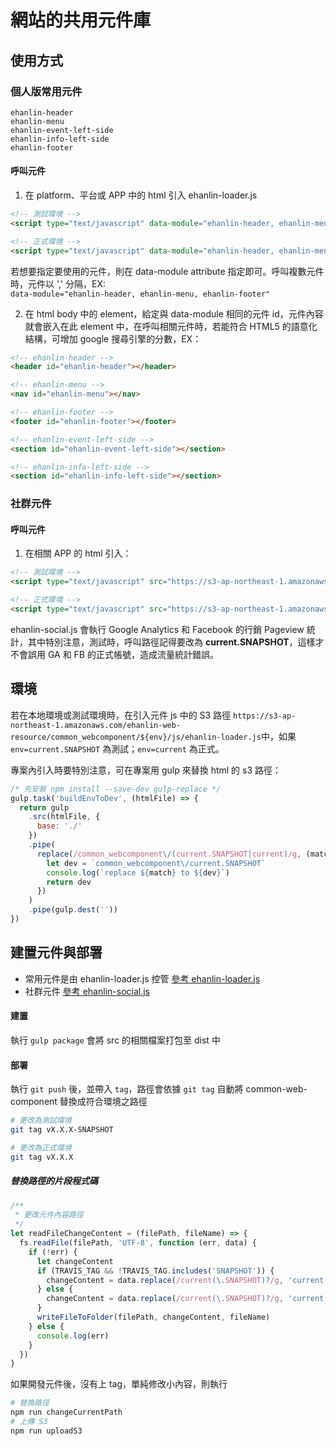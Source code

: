 # 網站的共用元件庫

## 使用方式
### 個人版常用元件
``` 
ehanlin-header
ehanlin-menu
ehanlin-event-left-side
ehanlin-info-left-side
ehanlin-footer
```

#### 呼叫元件
1. 在 platform、平台或 APP 中的 html 引入 ehanlin-loader.js
```html
<!-- 測試環境 -->
<script type="text/javascript" data-module="ehanlin-header, ehanlin-menu" src="https://s3-ap-northeast-1.amazonaws.com/ehanlin-web-resource/common_webcomponent/current.SNAPSHOT/js/ehanlin-loader.js"></script>

<!-- 正式環境 -->
<script type="text/javascript" data-module="ehanlin-header, ehanlin-menu" src="https://s3-ap-northeast-1.amazonaws.com/ehanlin-web-resource/common_webcomponent/current/js/ehanlin-loader.js"></script>
```
若想要指定要使用的元件，則在 data-module attribute 指定即可。呼叫複數元件時，元件以 ',' 分隔，EX:    
`data-module="ehanlin-header, ehanlin-menu, ehanlin-footer"`

2. 在 html body 中的 element，給定與 data-module 相同的元件 id，元件內容就會嵌入在此 element 中，在呼叫相關元件時，若能符合 HTML5 的語意化結構，可增加 google 搜尋引擎的分數，EX：
``` html
<!-- ehanlin-header -->
<header id="ehanlin-header"></header>

<!-- ehanlin-menu -->
<nav id="ehanlin-menu"></nav>

<!-- ehanlin-footer -->
<footer id="ehanlin-footer"></footer>

<!-- ehanlin-event-left-side -->
<section id="ehanlin-event-left-side"></section>

<!-- ehanlin-info-left-side -->
<section id="ehanlin-info-left-side"></section>
```

### 社群元件
#### 呼叫元件
1. 在相關 APP 的 html 引入：
```html
<!-- 測試環境 -->
<script type="text/javascript" src="https://s3-ap-northeast-1.amazonaws.com/ehanlin-web-resource/common_webcomponent/current.SNAPSHOT/js/ehanlin-social.js"></script>

<!-- 正式環境 -->
<script type="text/javascript" src="https://s3-ap-northeast-1.amazonaws.com/ehanlin-web-resource/common_webcomponent/current/js/ehanlin-social.js></script>
```
ehanlin-social.js 會執行 Google Analytics 和 Facebook 的行銷 Pageview 統計，其中特別注意，測試時，呼叫路徑記得要改為 **current.SNAPSHOT**，這樣才不會誤用 GA 和 FB 的正式帳號，造成流量統計錯誤。

## 環境
若在本地環境或測試環境時，在引入元件 js 中的 S3 路徑 `https://s3-ap-northeast-1.amazonaws.com/ehanlin-web-resource/common_webcomponent/${env}/js/ehanlin-loader.js`中，如果 `env=current.SNAPSHOT` 為測試；`env=current` 為正式。    

專案內引入時要特別注意，可在專案用 gulp 來替換 html 的 s3 路徑：
```javascript
/* 先安裝 npm install --save-dev gulp-replace */
gulp.task('buildEnvToDev', (htmlFile) => {
  return gulp
    .src(htmlFile, {
      base: './'
    })
    .pipe(
      replace(/common_webcomponent\/(current.SNAPSHOT|current)/g, (match) => {
        let dev = `common_webcomponent\/current.SNAPSHOT`
        console.log(`replace ${match} to ${dev}`)
        return dev
      })
    )
    .pipe(gulp.dest(''))
})
```

## 建置元件與部署
* 常用元件是由 ehanlin-loader.js 控管
[參考 ehanlin-loader.js](https://github.com/eHanlin/common-web-component/blob/master/src/js/ehanlin-loader.js)
* 社群元件
[參考 ehanlin-social.js](https://github.com/eHanlin/common-web-component/blob/master/src/js/ehanlin-social.js)

#### 建置
執行 `gulp package` 會將 src 的相關檔案打包至 dist 中

#### 部署
執行 `git push` 後，並帶入 `tag`，路徑會依據 `git tag` 自動將 common-web-component 替換成符合環境之路徑

```bash
# 更改為測試環境
git tag vX.X.X-SNAPSHOT 

# 更改為正式環境
git tag vX.X.X 
```

##### 替換路徑的片段程式碼
```javascript
/**
 * 更改元件內容路徑
 */
let readFileChangeContent = (filePath, fileName) => {
  fs.readFile(filePath, 'UTF-8', function (err, data) {
    if (!err) {
      let changeContent
      if (TRAVIS_TAG && !TRAVIS_TAG.includes('SNAPSHOT')) {
        changeContent = data.replace(/current(\.SNAPSHOT)?/g, 'current')
      } else {
        changeContent = data.replace(/current(\.SNAPSHOT)?/g, 'current.SNAPSHOT')
      }
      writeFileToFolder(filePath, changeContent, fileName)
    } else {
      console.log(err)
    }
  })
}
```

如果開發元件後，沒有上 tag，單純修改小內容，則執行
```bash
# 替換路徑
npm run changeCurrentPath
# 上傳 S3
npm run uploadS3
```

